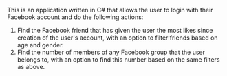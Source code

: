 This is an application written in C# that allows the user to login with their Facebook account and do the following actions:
1. Find the Facebook friend that has given the user the most likes since creation of the user's account, with an option to filter friends based on age and gender.
2. Find the number of members of any Facebook group that the user belongs to, with an option to find this number based on the same filters as above.
